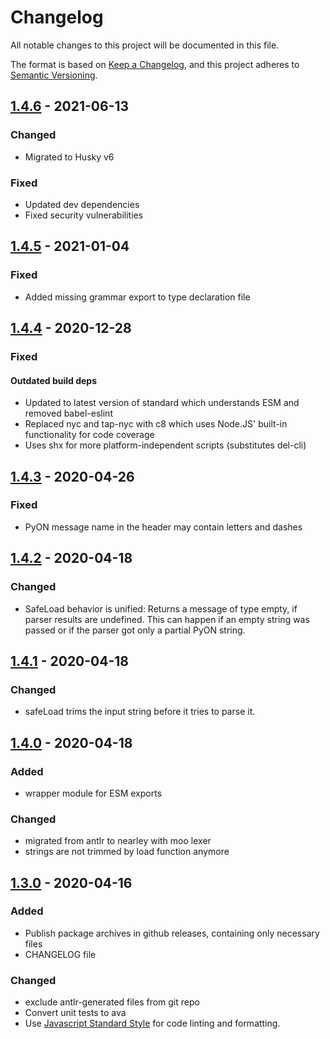 # Changelog

All notable changes to this project will be documented in this file.

The format is based on [Keep a Changelog](https://keepachangelog.com/en/1.0.0/),
and this project adheres to [Semantic Versioning](https://semver.org/spec/v2.0.0.html).

## [1.4.6] - 2021-06-13

### Changed

- Migrated to Husky v6

### Fixed

- Updated dev dependencies
- Fixed security vulnerabilities

## [1.4.5] - 2021-01-04

### Fixed

- Added missing grammar export to type declaration file

## [1.4.4] - 2020-12-28

### Fixed

#### Outdated build deps

- Updated to latest version of standard which understands ESM
  and removed babel-eslint
- Replaced nyc and tap-nyc with c8
  which uses Node.JS' built-in functionality for code coverage
- Uses shx for more platform-independent  scripts (substitutes del-cli)

## [1.4.3] - 2020-04-26

### Fixed

- PyON message name in the header may contain letters and dashes

## [1.4.2] - 2020-04-18

### Changed

- SafeLoad behavior is unified:
  Returns a message of type empty, if parser results are undefined.
  This can happen if an empty string was passed
  or if the parser got only a partial PyON string.

## [1.4.1] - 2020-04-18

### Changed

- safeLoad trims the input string before it tries to parse it.

## [1.4.0] - 2020-04-18

### Added

- wrapper module for ESM exports

### Changed

- migrated from antlr to nearley with moo lexer
- strings are not trimmed by load function anymore

## [1.3.0] - 2020-04-16

### Added

- Publish package archives in github releases, containing only necessary files
- CHANGELOG file

### Changed

- exclude antlr-generated files from git repo
- Convert unit tests to ava
- Use [Javascript Standard Style](https://github.com/standard/standard)
  for code linting and formatting.

[Unreleased]: https://github.com/tamaracha/node-fah-pyon/compare/v1.4.6...HEAD
[1.4.6]: https://github.com/tamaracha/node-fah-pyon/compare/v1.4.5...v1.4.6
[1.4.5]: https://github.com/tamaracha/node-fah-pyon/compare/v1.4.4...v1.4.5
[1.4.4]: https://github.com/tamaracha/node-fah-pyon/compare/v1.4.3...v1.4.4
[1.4.3]: https://github.com/tamaracha/node-fah-pyon/compare/v1.4.2...v1.4.3
[1.4.2]: https://github.com/tamaracha/node-fah-pyon/compare/v1.4.1...v1.4.2
[1.4.1]: https://github.com/tamaracha/node-fah-pyon/compare/v1.4.0...v1.4.1
[1.4.0]: https://github.com/tamaracha/node-fah-pyon/compare/v1.3.0...v1.4.0
[1.3.0]: https://github.com/tamaracha/node-fah-pyon/compare/v1.2.0...v1.3.0
<!-- markdownlint-configure-file { "MD024": { "siblings_only": true }} -->
